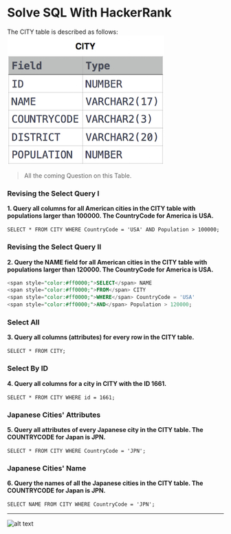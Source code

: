 # Solve SQL With HackerRank

The CITY table is described as follows:
![alt text](sql-CITY.jpg)

> All the coming Question on this Table.
### Revising the Select Query I
**1. Query all columns for all American cities in the CITY table with populations larger than 100000. The CountryCode for America is USA.**

``` SELECT * FROM CITY WHERE CountryCode = 'USA' AND Population > 100000; ```

### Revising the Select Query II
**2. Query the NAME field for all American cities in the CITY table with populations larger than 120000. The CountryCode for America is USA.**

```sql
<span style="color:#ff0000;">SELECT</span> NAME 
<span style="color:#ff0000;">FROM</span> CITY 
<span style="color:#ff0000;">WHERE</span> CountryCode = 'USA' 
<span style="color:#ff0000;">AND</span> Population > 120000;
```

### Select All
**3. Query all columns (attributes) for every row in the CITY table.**

``` SELECT * FROM CITY; ```

### Select By ID
**4. Query all columns for a city in CITY with the ID 1661.**

``` SELECT * FROM CITY WHERE id = 1661; ```

### Japanese Cities' Attributes
**5. Query all attributes of every Japanese city in the CITY table. The COUNTRYCODE for Japan is JPN.**

``` SELECT * FROM CITY WHERE CountryCode = 'JPN'; ```

### Japanese Cities' Name
**6. Query the names of all the Japanese cities in the CITY table. The COUNTRYCODE for Japan is JPN.**

``` SELECT NAME FROM CITY WHERE CountryCode = 'JPN'; ```

<hr>

![alt text](SQL-Station.jpg)


